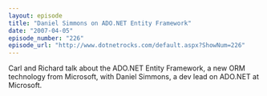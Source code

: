 ```yaml
---
layout: episode
title: "Daniel Simmons on ADO.NET Entity Framework"
date: "2007-04-05"
episode_number: "226"
episode_url: "http://www.dotnetrocks.com/default.aspx?ShowNum=226"
---
```


Carl and Richard talk about the ADO.NET Entity Framework, a new ORM technology from Microsoft, with Daniel Simmons, a dev lead on ADO.NET at Microsoft.
